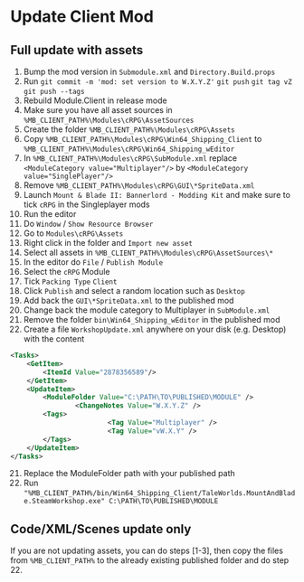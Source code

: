 ﻿# Update Client Mod

## Full update with assets

1. Bump the mod version in `Submodule.xml` and `Directory.Build.props`
2. Run `git commit -m 'mod: set version to W.X.Y.Z'` `git push` `git tag vZ` `git push --tags`
3. Rebuild Module.Client in release mode
4. Make sure you have all asset sources in `%MB_CLIENT_PATH%\Modules\cRPG\AssetSources`
5. Create the folder `%MB_CLIENT_PATH%\Modules\cRPG\Assets`
6. Copy `%MB_CLIENT_PATH%\Modules\cRPG\Win64_Shipping_Client` to `%MB_CLIENT_PATH%\Modules\cRPG\Win64_Shipping_wEditor`
7. In `%MB_CLIENT_PATH%\Modules\cRPG\SubModule.xml` replace `<ModuleCategory value="Multiplayer"/>` by `<ModuleCategory value="SinglePlayer"/>`
8. Remove `%MB_CLIENT_PATH%\Modules\cRPG\GUI\*SpriteData.xml`
9. Launch `Mount & Blade II: Bannerlord - Modding Kit` and make sure to tick `cRPG` in the Singleplayer mods
10. Run the editor
11. Do `Window` / `Show Resource Browser`
12. Go to `Modules\cRPG\Assets`
13. Right click in the folder and `Import new asset`
14. Select all assets in `%MB_CLIENT_PATH%\Modules\cRPG\AssetSources\*`
15. In the editor do `File` / `Publish Module`
16. Select the `cRPG` Module
17. Tick `Packing Type` `Client`
18. Click `Publish` and select a random location such as `Desktop`
19. Add back the `GUI\*SpriteData.xml` to the published mod
20. Change back the module category to Multiplayer in `SubModule.xml`
21. Remove the folder `bin\Win64_Shipping_wEditor` in the published mod
22. Create a file `WorkshopUpdate.xml` anywhere on your disk (e.g. Desktop) with the content
```xml
<Tasks>
	<GetItem>
		<ItemId Value="2878356589"/>
	</GetItem>
	<UpdateItem>
		<ModuleFolder Value="C:\PATH\TO\PUBLISHED\MODULE" />
                <ChangeNotes Value="W.X.Y.Z" />
		<Tags>
                        <Tag Value="Multiplayer" />
                        <Tag Value="vW.X.Y" />
		</Tags>
	</UpdateItem>
</Tasks>
```
21. Replace the ModuleFolder path with your published path
22. Run `"%MB_CLIENT_PATH%/bin/Win64_Shipping_Client/TaleWorlds.MountAndBlade.SteamWorkshop.exe" C:\PATH\TO\PUBLISHED\MODULE`

## Code/XML/Scenes update only

If you are not updating assets, you can do steps [1-3], then
copy the files from `%MB_CLIENT_PATH%` to the already existing published
folder and do step 22.
